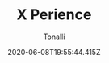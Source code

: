 ---
title: 'X Perience'
date: 2020-06-08T19:55:44.415Z
description: 'Este es un proyecto personal que aún estoy construyendo, mi objetivo es poder generar proyectos de varias áreas de estudio para que estudiantes obtengan experiencia de una manera más fácil y tengan menos dificultades al conseguir trabajo por su falta de experiencia en una empresa.'
author: 'Tonalli'
twitterUser: 'TuentyFaiv'
banner: ./cover.png
color: '#BA9B6B'
url: 'https://xperience.now.sh/'
fav: true
---